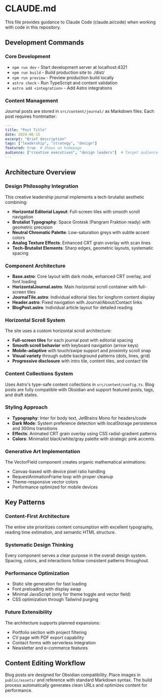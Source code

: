 # CLAUDE.md

This file provides guidance to Claude Code (claude.ai/code) when working with code in this repository.

## Development Commands

### Core Development
- `npm run dev` - Start development server at localhost:4321
- `npm run build` - Build production site to ./dist/
- `npm run preview` - Preview production build locally
- `astro check` - Run TypeScript and content validation
- `astro add <integration>` - Add Astro integrations

### Content Management
Journal posts are stored in `src/content/journal/` as Markdown files. Each post requires frontmatter:
```yaml
---
title: "Post Title"
date: 2024-06-15
excerpt: "Brief description"
tags: ["leadership", "strategy", "design"]
featured: true  # Shows on homepage
audience: ["creative executives", "design leaders"]  # Target audience
---
```

## Architecture Overview

### Design Philosophy Integration
This creative leadership journal implements a tech-brutalist aesthetic combining:
- **Horizontal Editorial Layout**: Full-screen tiles with smooth scroll navigation
- **Brutalist Typography**: Space Grotesk (Pangram Fraktion ready) with geometric precision  
- **Neutral Chromatic Palette**: Low-saturation greys with subtle accent colors
- **Analog Texture Effects**: Enhanced CRT grain overlay with scan lines
- **Tech-Brutalist Elements**: Sharp edges, geometric layouts, systematic spacing

### Component Architecture
- **Base.astro**: Core layout with dark mode, enhanced CRT overlay, and font loading
- **HorizontalJournal.astro**: Main horizontal scroll container with full-screen tiles
- **JournalTile.astro**: Individual editorial tiles for longform content display
- **Header.astro**: Fixed navigation with Journal/About/Contact links
- **BlogPost.astro**: Individual article layout for detailed reading

### Horizontal Scroll System
The site uses a custom horizontal scroll architecture:
- **Full-screen tiles** for each journal post with editorial spacing
- **Smooth scroll behavior** with keyboard navigation (arrow keys)
- **Mobile-adaptive** with touch/swipe support and proximity scroll snap
- **Visual variety** through subtle background patterns (dots, lines, grid)
- **Progressive disclosure** with intro tile, content tiles, and contact tile

### Content Collections System
Uses Astro's type-safe content collections in `src/content/config.ts`. Blog posts are fully compatible with Obsidian and support featured posts, tags, and draft states.

### Styling Approach
- **Typography**: Inter for body text, JetBrains Mono for headers/code
- **Dark Mode**: System preference detection with localStorage persistence and 300ms transitions  
- **Effects**: Animated CRT grain overlay using CSS radial-gradient patterns
- **Colors**: Minimalist black/white/gray palette with strategic pink accents

### Generative Art Implementation
The VectorField component creates organic mathematical animations:
- Canvas-based with device pixel ratio handling
- RequestAnimationFrame loop with proper cleanup
- Theme-responsive vector colors
- Performance optimized for mobile devices

## Key Patterns

### Content-First Architecture
The entire site prioritizes content consumption with excellent typography, reading time estimation, and semantic HTML structure.

### Systematic Design Thinking  
Every component serves a clear purpose in the overall design system. Spacing, colors, and interactions follow consistent patterns throughout.

### Performance Optimization
- Static site generation for fast loading
- Font preloading with display swap
- Minimal JavaScript (only for theme toggle and vector field)
- CSS optimization through Tailwind purging

### Future Extensibility
The architecture supports planned expansions:
- Portfolio section with project filtering
- CV page with PDF export capability  
- Contact forms with serverless integration
- Newsletter and e-commerce features

## Content Editing Workflow

Blog posts are designed for Obsidian compatibility. Place images in `public/assets/` and reference with standard Markdown syntax. The build process automatically generates clean URLs and optimizes content for performance.